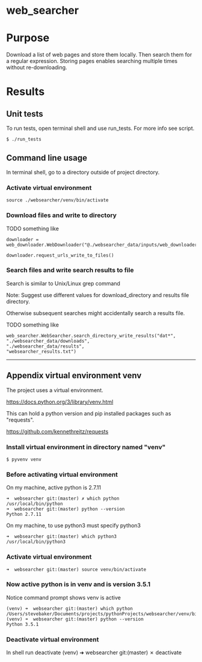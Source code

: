 # web_searcher

# Purpose
Download a list of web pages and store them locally.
Then search them for a regular expression.
Storing pages enables searching multiple times without re-downloading.

# Results

## Unit tests
To run tests, open terminal shell and use run_tests. For more info see script.

    $ ./run_tests

## Command line usage

In terminal shell, go to a directory outside of project directory.

### Activate virtual environment

    source ./websearcher/venv/bin/activate

### Download files and write to directory

TODO something like

    downloader = web_downloader.WebDownloader("@./websearcher_data/inputs/web_downloader_args.txt")

    downloader.request_urls_write_to_files()

### Search files and write search results to file
Search is similar to Unix/Linux grep command

Note: Suggest use different values for download_directory and results file directory.

Otherwise subsequent searches might accidentally search a results file.

TODO something like

    web_searcher.WebSearcher.search_directory_write_results("dat*",
    "./websearcher_data/downloads",
    "./websearcher_data/results",
    "websearcher_results.txt")

---

## Appendix virtual environment venv

The project uses a virtual environment.

https://docs.python.org/3/library/venv.html

This can hold a python version and pip installed packages such as "requests".

https://github.com/kennethreitz/requests

### Install virtual environment in directory named "venv"

    $ pyvenv venv

### Before activating virtual environment

On my machine, active python is 2.7.11

    ➜  websearcher git:(master) ✗ which python
    /usr/local/bin/python
    ➜  websearcher git:(master) python --version
    Python 2.7.11

On my machine, to use python3 must specify python3

    ➜  websearcher git:(master) which python3
    /usr/local/bin/python3

### Activate virtual environment

    ➜  websearcher git:(master) source venv/bin/activate

### Now active python is in venv and is version 3.5.1

Notice command prompt shows venv is active

    (venv) ➜  websearcher git:(master) which python
    /Users/stevebaker/Documents/projects/pythonProjects/websearcher/venv/bin/python
    (venv) ➜  websearcher git:(master) python --version
    Python 3.5.1

### Deactivate virtual environment
In shell run deactivate
    (venv) ➜  websearcher git:(master) ✗ deactivate
